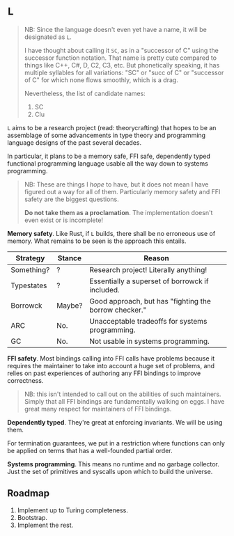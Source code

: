 # `L`

> NB: Since the language doesn't even yet have a name, it will be designated as `L`.
>
> I have thought about calling it `SC`, as in a "successor of C" using the successor function notation. That name is pretty cute compared to things like C++, C#, D, C2, C3, etc. But phonetically speaking, it has multiple syllables for all variations: "SC" or "succ of C" or "successor of C" for which none flows smoothly, which is a drag.
>
> Nevertheless, the list of candidate names:
> 1. SC
> 2. Clu

`L` aims to be a research project (read: theorycrafting) that hopes to be an assemblage of some advancements in type theory and programming language designs of the past several decades.

In particular, it plans to be a memory safe, FFI safe, dependently typed functional programming language usable all the way down to systems programming.

> NB: These are things I _hope_ to have, but it does not mean I have figured out a way for all of them. Particularly memory safety and FFI safety are the biggest questions.
>
> **Do not take them as a proclamation**. The implementation doesn't even exist or is incomplete!

**Memory safety**. Like Rust, if `L` builds, there shall be no erroneous use of memory. What remains to be seen is the approach this entails.

| Strategy   | Stance | Reason
|------------|--------|--------
| Something? | ?      | Research project! Literally anything!
| Typestates | ?      | Essentially a superset of borrowck if included.
| Borrowck   | Maybe? | Good approach, but has "fighting the borrow checker."
| ARC        | No.    | Unacceptable tradeoffs for systems programming.
| GC         | No.    | Not usable in systems programming.

**FFI safety**. Most bindings calling into FFI calls have problems because it requires the maintainer to take into account a huge set of problems, and relies on past experiences of authoring any FFI bindings to improve correctness.

> NB: this isn't intended to call out on the abilities of such maintainers. Simply that all FFI bindings are fundamentally walking on eggs. I have great many respect for maintainers of FFI bindings.

**Dependently typed**. They're great at enforcing invariants. We will be using them.

For termination guarantees, we put in a restriction where functions can only be applied on terms that has a well-founded partial order.

**Systems programming**. This means no runtime and no garbage collector. Just the set of primitives and syscalls upon which to build the universe.

## Roadmap

1. Implement up to Turing completeness.
2. Bootstrap.
3. Implement the rest.
